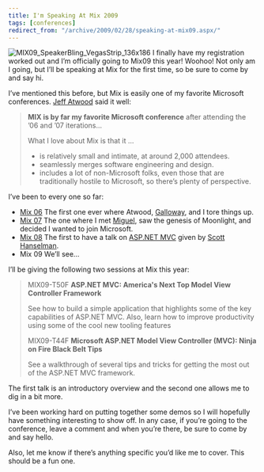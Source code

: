 ```yaml
---
title: I'm Speaking At Mix 2009
tags: [conferences]
redirect_from: "/archive/2009/02/28/speaking-at-mix09.aspx/"
---
```


![MIX09\_SpeakerBling\_VegasStrip\_136x186](https://haacked.com/images/haacked_com/WindowsLiveWriter/ad105f84305f_1361F/MIX09_SpeakerBling_VegasStrip_136x186_3.jpg "MIX09_SpeakerBling_VegasStrip_136x186")
I finally have my registration worked out and I’m officially going to
Mix09 this year! Woohoo! Not only am I going, but I’ll be speaking at
Mix for the first time, so be sure to come by and say hi.

I’ve mentioned this before, but Mix is easily one of my favorite
Microsoft conferences. [Jeff
Atwood](http://codinghorror.com/ "CodingHorror") said it well:

> **MIX is by far my favorite Microsoft conference** after attending the
> ’06 and ’07 iterations...
>
> What I love about Mix is that it ...
>
> -   is relatively small and intimate, at around 2,000 attendees.
> -   seamlessly merges software engineering and design.
> -   includes a lot of non-Microsoft folks, even those that are
>     traditionally hostile to Microsoft, so there’s plenty of
>     perspective.

I’ve been to every one so far:

-   [Mix
    06](https://haacked.com/archive/2006/02/16/ReadyToMixItUp.aspx "Mix 06")
    The first one ever where Atwood,
    [Galloway](http://weblogs.asp.net/jgalloway/ "Jon Galloway"), and I
    tore things up.
-   [Mix
    07](https://haacked.com/archive/2007/05/02/mix07-pics-from-mix.aspx "Mix 07")
    The one where I met
    [Miguel](http://tirania.org/blog/ "Miguel de Icaza"), saw the
    genesis of Moonlight, and decided I wanted to join Microsoft.
-   [Mix
    08](https://haacked.com/archive/2008/03/08/back-from-mix-back-to-reality.aspx "Mix 08")
    The first to have a talk on [ASP.NET
    MVC](http://asp.net/mvc "ASP.NET Website") given by [Scott
    Hanselman](http://hanselman.com/blog/ "Scott Hanselman").
-   Mix 09 We’ll see…

I’ll be giving the following two sessions at Mix this year:

> MIX09-T50F **ASP.NET MVC: America's Next Top Model View Controller
> Framework**
>
> See how to build a simple application that highlights some of the key
> capabilities of ASP.NET MVC. Also, learn how to improve productivity
> using some of the cool new tooling features
>
> MIX09-T44F **Microsoft ASP.NET Model View Controller (MVC): Ninja on
> Fire Black Belt Tips**
>
> See a walkthrough of several tips and tricks for getting the most out
> of the ASP.NET MVC framework.

The first talk is an introductory overview and the second one allows me
to dig in a bit more.

I’ve been working hard on putting together some demos so I will
hopefully have something interesting to show off. In any case, if you’re
going to the conference, leave a comment and when you’re there, be sure
to come by and say hello.

Also, let me know if there’s anything specific you’d like me to cover.
This should be a fun one.

